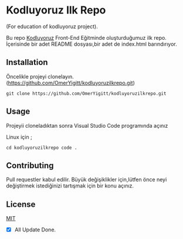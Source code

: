 # **Kodluyoruz Ilk Repo**
(For education of kodluyoruz project).

Bu repo [Kodluyoruz](https://kodluyoruz.org/tr/kodluyoruz/) Front-End Eğitminde oluşturduğumuz ilk repo. İçerisinde bir adet README dosyası,bir adet de index.html barındırıyor.

## __Installation__

Öncelikle projeyi clonelayın.(https://github.com/OmerYigitt/kodluyoruzilkrepo.git)


```GitBash
git clone https://github.com/OmerYigitt/kodluyoruzilkrepo.git

```

## __Usage__

Projeyii cloneladıktan sonra Visual Studio Code programında açınız

Linux için ;

```Git
cd kodluyoruzilkrepo code .

```

## __Contributing__

Pull requestler kabul edilir. Büyük değişiklikler için,lütfen önce neyi değiştirmek istediğinizi tartışmak için bir konu açınız.

## __License__

[MIT](https://choosealicense.com/licenses/mit/)

- [x] All Update Done.
